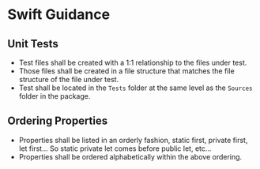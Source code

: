 # Swift Guidance

## Unit Tests
- Test files shall be created with a 1:1 relationship to the files under test.
- Those files shall be created in a file structure that matches the file structure of the file under test.
- Test shall be located in the `Tests` folder at the same level as the `Sources` folder in the package.

## Ordering Properties
- Properties shall be listed in an orderly fashion, static first, private first, let first... So static private let comes before public let, etc...
- Properties shall be ordered alphabetically within the above ordering.
